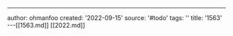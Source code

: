 ---
author: ohmanfoo
created: '2022-09-15'
source: '#todo'
tags: ''
title: '1563'
---[[1563.md]]
[[2022.md]]
